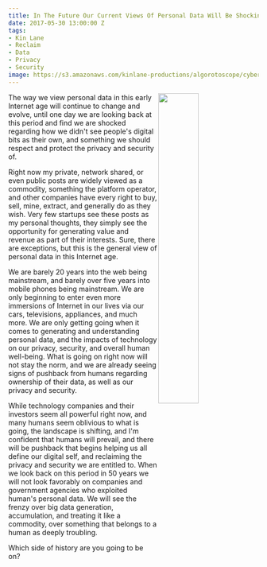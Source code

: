 ```yaml
---
title: In The Future Our Current Views Of Personal Data Will Be Shocking
date: 2017-05-30 13:00:00 Z
tags:
- Kin Lane
- Reclaim
- Data
- Privacy
- Security
image: https://s3.amazonaws.com/kinlane-productions/algorotoscope/cyber-api-description-wars/api-specification-wars.png
---
```


<p><img src="https://s3.amazonaws.com/kinlane-productions/algorotoscope/cyber-api-description-wars/api-specification-wars.png" align="right" width="40%" /></p>

The way we view personal data in this early Internet age will continue to change and evolve, until one day we are looking back at this period and find we are shocked regarding how we didn't see people's digital bits as their own, and something we should respect and protect the privacy and security of.

Right now my private, network shared, or even public posts are widely viewed as a commodity, something the platform operator, and other companies have every right to buy, sell, mine, extract, and generally do as they wish. Very few startups see these posts as my personal thoughts, they simply see the opportunity for generating value and revenue as part of their interests. Sure, there are exceptions, but this is the general view of personal data in this Internet age.

We are barely 20 years into the web being mainstream, and barely over five years into mobile phones being mainstream. We are only beginning to enter even more immersions of Internet in our lives via our cars, televisions, appliances, and much more. We are only getting going when it comes to generating and understanding personal data, and the impacts of technology on our privacy, security, and overall human well-being. What is going on right now will not stay the norm, and we are already seeing signs of pushback from humans regarding ownership of their data, as well as our privacy and security.

While technology companies and their investors seem all powerful right now, and many humans seem oblivious to what is going, the landscape is shifting, and I'm confident that humans will prevail, and there will be pushback that begins helping us all define our digital self, and reclaiming the privacy and security we are entitled to. When we look back on this period in 50 years we will not look favorably on companies and government agencies who exploited human's personal data. We will see the frenzy over big data generation, accumulation, and treating it like a commodity, over something that belongs to a human as deeply troubling. 

Which side of history are you going to be on?